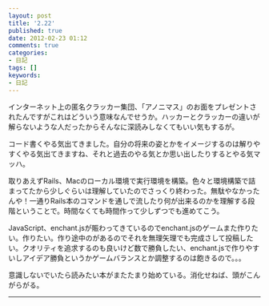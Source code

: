 ```yaml
---
layout: post
title: '2.22'
published: true
date: 2012-02-23 01:12
comments: true
categories:
- 日記
tags: []
keywords:
- 日記
---
```

インターネット上の匿名クラッカー集団、「アノニマス」のお面をプレゼントされたんですがこれはどういう意味なんでせうか。ハッカーとクラッカーの違いが解らないような人だったからそんなに深読みしなくてもいい気もするが。

コード書くやる気出てきました。自分の将来の姿とかをイメージするのは解りやすくやる気出てきますね、それと過去のやる気とか思い出したりするとやる気マッハ。

取りあえずRails、Macのローカル環境で実行環境を構築。色々と環境構築で詰まってたから少しぐらいは理解していたのでさっくり終わった。無駄やなかったんや！一通りRails本のコマンドを通しで流したり何が出来るのかを理解する段階ということで。時間なくても時間作って少しずつでも進めてこう。

JavaScript、enchant.jsが賑わってきているのでenchant.jsのゲームまた作りたい。作りたい。作り途中のがあるのでそれを無理矢理でも完成さして投稿したい。クオリティを追求するのも良いけど数で勝負したい、enchant.jsで作りやすいしアイデア勝負というかゲームバランスとか調整するのは飽きるので。。。

意識しないでいたら読みたい本がまたたまり始めている。消化せねば、頭がこんがらがる。

---

